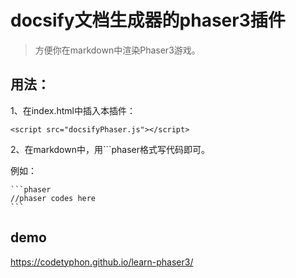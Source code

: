 # docsify文档生成器的phaser3插件

> 方便你在markdown中渲染Phaser3游戏。

## 用法：

1、在index.html中插入本插件：

```
<script src="docsifyPhaser.js"></script>
```

2、在markdown中，用```phaser格式写代码即可。

例如：

````
```phaser
//phaser codes here
```
````


## demo

https://codetyphon.github.io/learn-phaser3/
